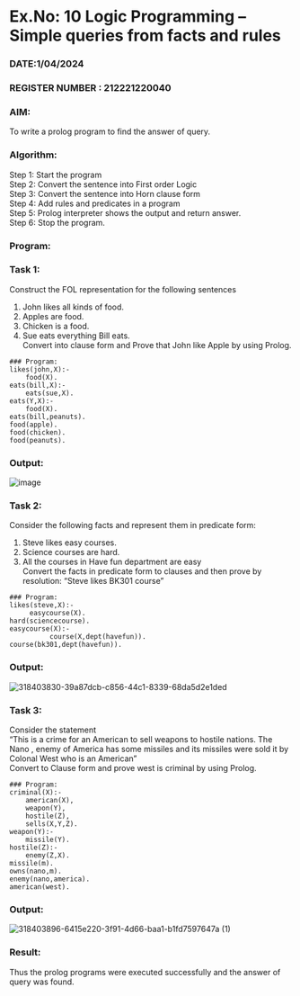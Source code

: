 # Ex.No: 10  Logic Programming –  Simple queries from facts and rules
### DATE:1/04/2024                                                                            
### REGISTER NUMBER : 212221220040
### AIM: 
To write a prolog program to find the answer of query. 
###  Algorithm:
 Step 1: Start the program <br> 
 Step 2: Convert the sentence into First order Logic  <br> 
 Step 3:  Convert the sentence into Horn clause form  <br> 
 Step 4: Add rules and predicates in a program   <br> 
 Step 5: Prolog interpreter shows the output and return answer. <br> 
 Step 6:  Stop the program.
### Program:
### Task 1:
Construct the FOL representation for the following sentences <br> 
1.	John likes all kinds of food.  <br> 
2.	Apples are food.  <br> 
3.	Chicken is a food.  <br> 
4.	Sue eats everything Bill eats. <br>
Convert into clause form and Prove that John like Apple by using Prolog. <br>
~~~
### Program:
likes(john,X):-
	food(X).
eats(bill,X):-
	eats(sue,X).
eats(Y,X):-
	food(X).
eats(bill,peanuts).
food(apple).
food(chicken).
food(peanuts).
~~~
### Output:
![image](https://github.com/PREETHI-B0/AI_Lab_2023-24/assets/136311079/12337c87-7cbe-469e-a1d0-34444b50482e)

### Task 2:
Consider the following facts and represent them in predicate form: <br>              
1.	Steve likes easy courses. <br> 
2.	Science courses are hard. <br> 
3. All the courses in Have fun department are easy <br> 
Convert the facts in predicate form to clauses and then prove by resolution: “Steve likes BK301 course”<br> 
~~~
### Program:
likes(steve,X):-
     easycourse(X).
hard(sciencecourse).
easycourse(X):-
          course(X,dept(havefun)).
course(bk301,dept(havefun)).
~~~
### Output:
![318403830-39a87dcb-c856-44c1-8339-68da5d2e1ded](https://github.com/PREETHI-B0/AI_Lab_2023-24/assets/136311079/3aea242f-7f79-44bb-a933-a41fdaeb9499)
### Task 3:
Consider the statement <br> 
“This is a crime for an American to sell weapons to hostile nations. The Nano , enemy of America has some missiles and its missiles were sold it by Colonal West who is an American” <br> 
Convert to Clause form and prove west is criminal by using Prolog.<br> 
~~~
### Program:
criminal(X):-
	american(X),
	weapon(Y),
	hostile(Z),
	sells(X,Y,Z).
weapon(Y):-
    missile(Y).
hostile(Z):-
    enemy(Z,X).
missile(m).
owns(nano,m).
enemy(nano,america).
american(west).
~~~
### Output:
![318403896-6415e220-3f91-4d66-baa1-b1fd7597647a (1)](https://github.com/PREETHI-B0/AI_Lab_2023-24/assets/136311079/cde1c68b-eb2b-4e88-8413-3867aefad6f5)
### Result:
Thus the prolog programs were executed successfully and the answer of query was found.
